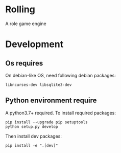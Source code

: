 # Rolling

A role game engine

# Development

## Os requires

On debian-like OS, need following debian packages:

    libncurses-dev libsqlite3-dev

## Python environment require

A python3.7+ required. To install required packages:

    pip install --upgrade pip setuptools
    python setup.py develop

Then install dev packages:

    pip install -e ".[dev]"

